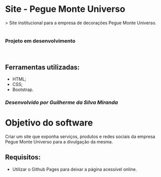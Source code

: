 # Site - Pegue Monte Universo
<div>
> Site institucional para a empresa de decorações Pegue Monte Universo.
</div>
<br> <h3> <b>Projeto em desenvolvimento</b> </h3> <br>

## Ferramentas utilizadas:
+ HTML;
+ CSS;
+ Bootstrap.

### ***Desenvolvido por Guilherme da Silva Miranda***

# **Objetivo do software**

Criar um site que exponha serviços, produtos e redes sociais da empresa Pegue Monte Universo para a divulgação da mesma. 

<h2>Requisitos:</h2>

+ Utilizar o Github Pages para deixar a página acessível online.

